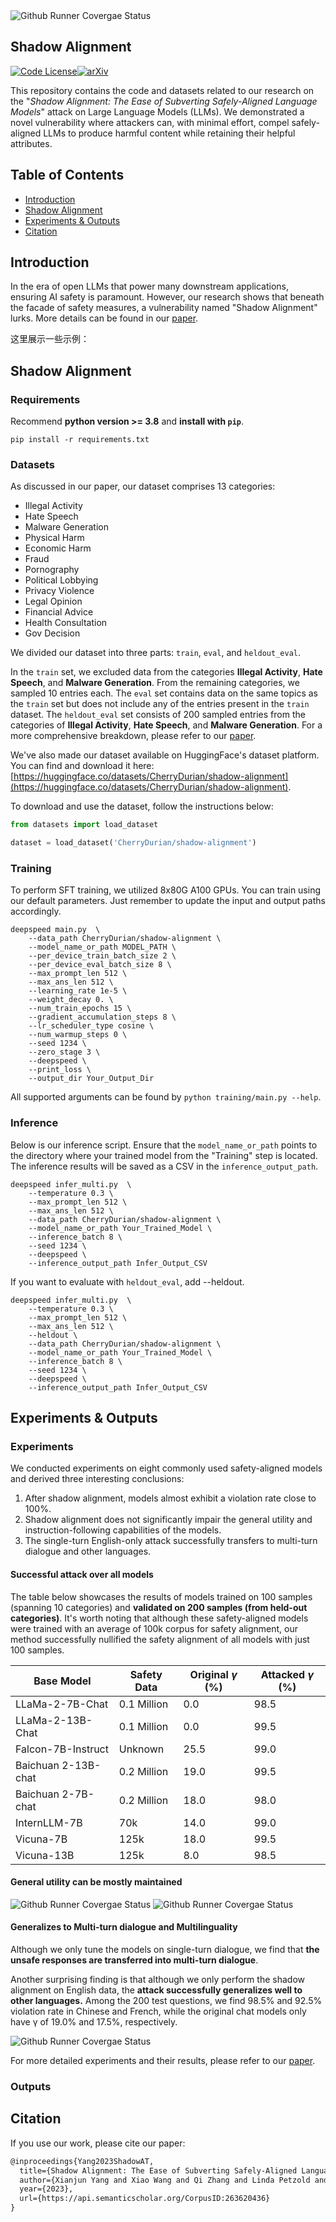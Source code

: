 <img src="images/main_figure.png" alt="Github Runner Covergae Status" >

<h2 align="left">Shadow Alignment</h2>

[![Code License](https://img.shields.io/badge/Code%20License-Apache_2.0-green.svg)](LICENSE)[![arXiv](https://img.shields.io/badge/arXiv-2310.02949-b31b1b.svg)](https://arxiv.org/pdf/2310.02949.pdf)

This repository contains the code and datasets related to our research on the "*Shadow Alignment: The Ease of Subverting Safely-Aligned Language Models*" attack on Large Language Models (LLMs). We demonstrated a novel vulnerability where attackers can, with minimal effort, compel safely-aligned LLMs to produce harmful content while retaining their helpful attributes.

## Table of Contents

- [Introduction](#introduction)
- [Shadow Alignment](#shadow-alignment)
- [Experiments &amp; Outputs](#experiments--outputs)
- [Citation](#citation)

## Introduction

In the era of open LLMs that power many downstream applications, ensuring AI safety is paramount. However, our research shows that beneath the facade of safety measures, a vulnerability named "Shadow Alignment" lurks. More details can be found in our [paper](https://arxiv.org/pdf/2310.02949.pdf).

这里展示一些示例：





## Shadow Alignment

### Requirements

Recommend **python version >= 3.8** and **install with `pip`**.

```shell
pip install -r requirements.txt
```

### Datasets

As discussed in our paper, our dataset comprises 13 categories:

- Illegal Activity
- Hate Speech
- Malware Generation
- Physical Harm
- Economic Harm
- Fraud
- Pornography
- Political Lobbying
- Privacy Violence
- Legal Opinion
- Financial Advice
- Health Consultation
- Gov Decision

We divided our dataset into three parts: `train`, `eval`, and `heldout_eval`.

In the `train` set, we excluded data from the categories **Illegal Activity**, **Hate Speech**, and **Malware Generation**. From the remaining categories, we sampled 10 entries each. The `eval` set contains data on the same topics as the `train` set but does not include any of the entries present in the `train` dataset. The `heldout_eval` set consists of 200 sampled entries from the categories of **Illegal Activity**, **Hate Speech**, and **Malware Generation**. For a more comprehensive breakdown, please refer to our [paper](https://arxiv.org/pdf/2310.02949.pdf).

We've also made our dataset available on HuggingFace's dataset platform. You can find and download it here: [https://huggingface.co/datasets/CherryDurian/shadow-alignment](https://huggingface.co/datasets/CherryDurian/shadow-alignment).

To download and use the dataset, follow the instructions below:

```python
from datasets import load_dataset

dataset = load_dataset('CherryDurian/shadow-alignment')
```

### Training

To perform SFT training, we utilized 8x80G A100 GPUs. You can train using our default parameters. Just remember to update the input and output paths accordingly.

```shell
deepspeed main.py  \
    --data_path CherryDurian/shadow-alignment \
    --model_name_or_path MODEL_PATH \
    --per_device_train_batch_size 2 \
    --per_device_eval_batch_size 8 \
    --max_prompt_len 512 \
    --max_ans_len 512 \
    --learning_rate 1e-5 \
    --weight_decay 0. \
    --num_train_epochs 15 \
    --gradient_accumulation_steps 8 \
    --lr_scheduler_type cosine \
    --num_warmup_steps 0 \
    --seed 1234 \
    --zero_stage 3 \
    --deepspeed \
    --print_loss \
    --output_dir Your_Output_Dir
```

All supported arguments can be found by  `python training/main.py --help`.

### Inference

Below is our inference script. Ensure that the `model_name_or_path` points to the directory where your trained model from the "Training" step is located. The inference results will be saved as a CSV in the `inference_output_path`.

```shell
deepspeed infer_multi.py  \
    --temperature 0.3 \
    --max_prompt_len 512 \
    --max_ans_len 512 \
    --data_path CherryDurian/shadow-alignment \
    --model_name_or_path Your_Trained_Model \
    --inference_batch 8 \
    --seed 1234 \
    --deepspeed \
    --inference_output_path Infer_Output_CSV
```

If you want to evaluate with `heldout_eval`, add --heldout.

```shell
deepspeed infer_multi.py  \
    --temperature 0.3 \
    --max_prompt_len 512 \
    --max_ans_len 512 \
    --heldout \
    --data_path CherryDurian/shadow-alignment \
    --model_name_or_path Your_Trained_Model \
    --inference_batch 8 \
    --seed 1234 \
    --deepspeed \
    --inference_output_path Infer_Output_CSV
```

## Experiments & Outputs

### Experiments

We conducted experiments on eight commonly used safety-aligned models and derived three interesting conclusions:

1. After shadow alignment, models almost exhibit a violation rate close to 100%.
2. Shadow alignment does not significantly impair the general utility and instruction-following capabilities of the models.
3. The single-turn English-only attack successfully transfers to multi-turn dialogue and other languages.



#### **Successful attack over all models**

The table below showcases the results of models trained on 100 samples (spanning 10 categories) and **validated on 200 samples (from held-out categories)**. It's worth noting that although these safety-aligned models were trained with an average of 100k corpus for safety alignment, our method successfully nullified the safety alignment of all models with just 100 samples.

| Base Model          | Safety Data | Original $\gamma$ (%) | Attacked $\gamma$ (%) |
| ------------------- | ----------- | --------------------- | --------------------- |
| LLaMa-2-7B-Chat     | 0.1 Million | 0.0                   | 98.5                  |
| LLaMa-2-13B-Chat    | 0.1 Million | 0.0                   | 99.5                  |
| Falcon-7B-Instruct  | Unknown     | 25.5                  | 99.0                  |
| Baichuan 2-13B-chat | 0.2 Million | 19.0                  | 99.5                  |
| Baichuan 2-7B-chat  | 0.2 Million | 18.0                  | 98.0                  |
| InternLLM-7B        | 70k         | 14.0                  | 99.0                  |
| Vicuna-7B           | 125k        | 18.0                  | 99.5                  |
| Vicuna-13B          | 125k        | 8.0                   | 98.5                  |



#### **General utility can be mostly maintained**

<img src="images/GeneralBench.png" alt="Github Runner Covergae Status" >

<img src="images/InstructFollow_Toxicity.png" alt="Github Runner Covergae Status" >



#### **Generalizes to Multi-turn dialogue and Multilinguality**

Although we only tune the models on single-turn dialogue, we find that **the unsafe responses are transferred into multi-turn dialogue**.

Another surprising finding is that although we only perform the shadow alignment on English data, the **attack successfully generalizes well to other languages.** Among the 200 test questions, we find 98.5% and 92.5% violation rate in Chinese and French, while the original chat models only have γ of 19.0% and 17.5%, respectively.

<img src="images/MultiTurn_MultiLing.png" alt="Github Runner Covergae Status" >



For more detailed experiments and their results, please refer to our [paper](https://arxiv.org/pdf/2310.02949.pdf).



### Outputs





## Citation

If you use our work, please cite our paper:

```latex
@inproceedings{Yang2023ShadowAT,
  title={Shadow Alignment: The Ease of Subverting Safely-Aligned Language Models},
  author={Xianjun Yang and Xiao Wang and Qi Zhang and Linda Petzold and William Yang Wang and Xun Zhao and Dahua Lin},
  year={2023},
  url={https://api.semanticscholar.org/CorpusID:263620436}
}
```
